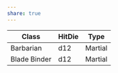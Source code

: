 ```yaml
---
share: true
---
```

| Class        | HitDie | Type    |
| ------------ | ------ | ------- |
| Barbarian    | d12    | Martial |
| Blade Binder | d12    | Martial |


